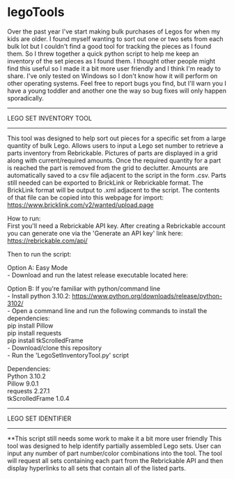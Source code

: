 # legoTools
Over the past year I've start making bulk purchases of Legos for when my kids are older. I found myself wanting to sort out one or two sets from each bulk lot but I couldn't find a good tool for tracking the pieces as I found them. So I threw together a quick python script to help me keep an inventory of the set pieces as I found them. I thought other people might find this useful so I made it a bit more user friendly and I think I'm ready to share. I've only tested on Windows so I don't know how it will perform on other operating systems. Feel free to report bugs you find, but I'll warn you I have a young toddler and another one the way so bug fixes will only happen sporadically.

***********************************************
LEGO SET INVENTORY TOOL
***********************************************
This tool was designed to help sort out pieces for a specific set from a large quantity of bulk Lego. Allows users to input a Lego set number to retrieve a parts inventory from Rebrickable. Pictures of parts are displayed in a grid along with current/required amounts. Once the required quantity for a part is reached the part is removed from the grid to declutter. Amounts are automatically saved to a csv file adjacent to the script in the form <Lego Set Name>.csv. Parts still needed can be exported to BrickLink or Rebrickable format. The BrickLink format will be output to <Lego Set Name>.xml adjacent to the script. The contents of that file can be copied into this webpage for import: https://www.bricklink.com/v2/wanted/upload.page 

How to run:  
First you'll need a Rebrickable API key. After creating a Rebrickable account you can generate one via the 'Generate an API key' link here: https://rebrickable.com/api/

Then to run the script:  

Option A: Easy Mode  
    - Download and run the latest release executable located here:

Option B: If you're familiar with python/command line  
    - Install python 3.10.2: https://www.python.org/downloads/release/python-3102/  
    - Open a command line and run the following commands to install the dependencies:  
        pip install Pillow  
        pip install requests  
        pip install tkScrolledFrame  
    - Download/clone this repository  
    - Run the 'LegoSetInventoryTool.py' script  

Dependencies:  
    Python 3.10.2  
    Pillow 9.0.1  
    requests 2.27.1  
    tkScrolledFrame 1.0.4  

***********************************************
LEGO SET IDENTIFIER
***********************************************
**This script still needs some work to make it a bit more user friendly
This tool was designed to help identify partially assembled Lego sets. User can input any number of part number/color combinations into the tool. The tool will request all sets containing each part from the Rebrickable API and then display hyperlinks to all sets that contain all of the listed parts.